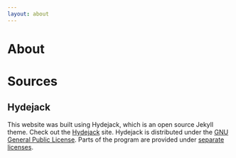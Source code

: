```yaml
---
layout: about
---
```


# About

<!--author-->

# Sources

## Hydejack

This website was built using Hydejack, which is an open source Jekyll theme. Check out the [Hydejack][00] site.
Hydejack is distributed under the [GNU General Public License][01].
Parts of the program are provided under [separate licenses][02].

[00]: https://hydejack.com/
[01]: licenses/GPL-3.0.md
[02]: NOTICE.md